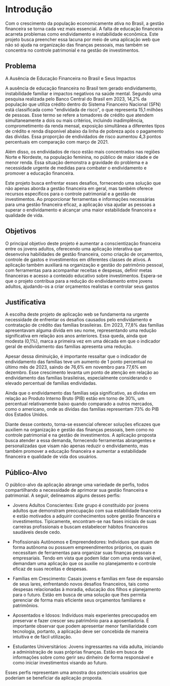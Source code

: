 # Introdução

Com o crescimento da população economicamente ativa no Brasil, a gestão financeira se torna cada vez mais essencial. A falta de educação financeira acarreta problemas como endividamento e instabilidade econômica. Este projeto busca preencher essa lacuna por meio de uma aplicação web que não só ajuda na organização das finanças pessoais, mas também se concentra no controle patrimonial e na gestão de investimentos.

## Problema

A Ausência de Educação Financeira no Brasil e Seus Impactos

A ausência de educação financeira no Brasil tem gerado endividamento, instabilidade familiar e impactos negativos na saúde mental. Segundo uma pesquisa realizada pelo Banco Central do Brasil em 2023, 14,2% da população que utiliza crédito dentro do Sistema Financeiro Nacional (SFN) está classificada como "endividada de risco", o que representa 15,1 milhões de pessoas. Esse termo se refere a tomadores de crédito que atendem simultaneamente a dois ou mais critérios, incluindo inadimplência, comprometimento da renda mensal, exposição simultânea a diferentes tipos de crédito e renda disponível abaixo da linha de pobreza após o pagamento das dívidas. Essa proporção de endividados de risco aumentou 4,3 pontos percentuais em comparação com março de 2021.

Além disso, os endividados de risco estão mais concentrados nas regiões Norte e Nordeste, na população feminina, no público de maior idade e de menor renda. Essa situação demonstra a gravidade do problema e a necessidade urgente de medidas para combater o endividamento e promover a educação financeira.

Este projeto busca enfrentar esses desafios, fornecendo uma solução que não apenas aborda a gestão financeira em geral, mas também oferece recursos específicos para o controle patrimonial e a gestão de investimentos. Ao proporcionar ferramentas e informações necessárias para uma gestão financeira eficaz, a aplicação visa ajudar as pessoas a superar o endividamento e alcançar uma maior estabilidade financeira e qualidade de vida.

## Objetivos

O principal objetivo deste projeto é aumentar a conscientização financeira entre os jovens adultos, oferecendo uma aplicação interativa que desenvolva habilidades de gestão financeira, como criação de orçamentos, controle de gastos e investimentos em diferentes classes de ativos. A aplicação também auxiliará na organização e gestão do patrimônio pessoal, com ferramentas para acompanhar receitas e despesas, definir metas financeiras e acesso a conteúdo educativo sobre investimentos. Espera-se que o projeto contribua para a redução do endividamento entre jovens adultos, ajudando-os a criar orçamentos realistas e controlar seus gastos

## Justificativa

A escolha deste projeto de aplicação web se fundamenta na urgente necessidade de enfrentar os desafios causados pelo endividamento e contratação de crédito das famílias brasileiras. Em 2023, 77,8% das famílias apresentavam alguma dívida em seu nome, representando uma redução significativa em relação aos anos anteriores. Essa queda, ainda que modesta (0,1%), marca a primeira vez em uma década em que o indicador geral de endividamento das famílias apresenta uma redução.

Apesar dessa diminuição, é importante ressaltar que o indicador de endividamento das famílias teve um aumento de 1 ponto percentual no último mês de 2023, saindo de 76,6% em novembro para 77,6% em dezembro. Esse crescimento levanta um ponto de atenção em relação ao endividamento das famílias brasileiras, especialmente considerando o elevado percentual de famílias endividadas.

Ainda que o endividamento das famílias seja significativo, as dívidas em relação ao Produto Interno Bruto (PIB) estão em torno de 30%, um percentual relativamente baixo quando comparado a outros mercados, como o americano, onde as dívidas das famílias representam 73% do PIB dos Estados Unidos.

Diante desse contexto, torna-se essencial oferecer soluções eficazes que auxiliem na organização e gestão das finanças pessoais, bem como no controle patrimonial e na gestão de investimentos. A aplicação proposta busca atender a essa demanda, fornecendo ferramentas abrangentes e personalizadas que visam não apenas reduzir o endividamento, mas também promover a educação financeira e aumentar a estabilidade financeira e qualidade de vida dos usuários.

## Público-Alvo

O público-alvo da aplicação abrange uma variedade de perfis, todos compartilhando a necessidade de aprimorar sua gestão financeira e patrimonial. A seguir, delineamos alguns desses perfis:

- Jovens Adultos Conscientes: Este grupo é constituído por jovens adultos que demonstram preocupação com sua estabilidade financeira e estão motivados a adquirir conhecimentos sobre gestão financeira e investimentos. Tipicamente, encontram-se nas fases iniciais de suas carreiras profissionais e buscam estabelecer hábitos financeiros saudáveis desde cedo.

- Profissionais Autônomos e Empreendedores: Indivíduos que atuam de forma autônoma ou possuem empreendimentos próprios, os quais necessitam de ferramentas para organizar suas finanças pessoais e empresariais. Tendo em vista que podem lidar com uma renda variável, demandam uma aplicação que os auxilie no planejamento e controle eficaz de suas receitas e despesas.

- Famílias em Crescimento: Casais jovens e famílias em fase de expansão de seus lares, enfrentando novos desafios financeiros, tais como despesas relacionadas à moradia, educação dos filhos e planejamento para o futuro. Estão em busca de uma solução que lhes permita gerenciar de forma mais eficiente seus orçamentos familiares e patrimônios.

- Aposentados e Idosos: Indivíduos mais experientes preocupados em preservar e fazer crescer seu patrimônio para a aposentadoria. É importante observar que podem apresentar menor familiaridade com tecnologia, portanto, a aplicação deve ser concebida de maneira intuitiva e de fácil utilização.

- Estudantes Universitários: Jovens ingressantes na vida adulta, iniciando a administração de suas próprias finanças. Estão em busca de informações sobre como gerir seu dinheiro de forma responsável e como iniciar investimentos visando ao futuro.

Esses perfis representam uma amostra dos potenciais usuários que poderiam se beneficiar da aplicação proposta.